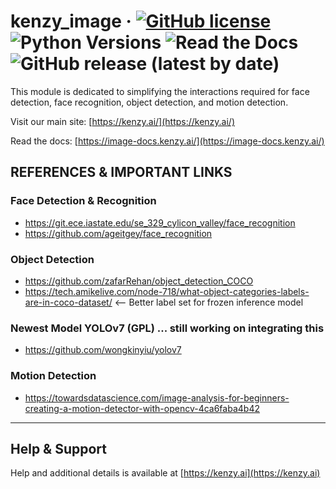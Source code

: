 # kenzy_image &middot; [![GitHub license](https://img.shields.io/github/license/lnxusr1/image_analyzer)](https://github.com/lnxusr1/kenzy_image/blob/master/LICENSE) ![Python Versions](https://img.shields.io/pypi/pyversions/yt2mp3.svg) ![Read the Docs](https://img.shields.io/readthedocs/kenzy_image) ![GitHub release (latest by date)](https://img.shields.io/github/v/release/lnxusr1/kenzy_image)

This module is dedicated to simplifying the interactions required for face detection, face recognition, object detection, and motion detection.

Visit our main site: [https://kenzy.ai/](https://kenzy.ai/)

Read the docs: [https://image-docs.kenzy.ai/](https://image-docs.kenzy.ai/)

## REFERENCES & IMPORTANT LINKS

### Face Detection & Recognition

- https://git.ece.iastate.edu/se_329_cylicon_valley/face_recognition
- https://github.com/ageitgey/face_recognition

### Object Detection

- https://github.com/zafarRehan/object_detection_COCO
- https://tech.amikelive.com/node-718/what-object-categories-labels-are-in-coco-dataset/ <-- Better label set for frozen inference model

### Newest Model YOLOv7 (GPL) ... still working on integrating this

- https://github.com/wongkinyiu/yolov7

### Motion Detection

- https://towardsdatascience.com/image-analysis-for-beginners-creating-a-motion-detector-with-opencv-4ca6faba4b42


-----

## Help &amp; Support
Help and additional details is available at [https://kenzy.ai](https://kenzy.ai)
